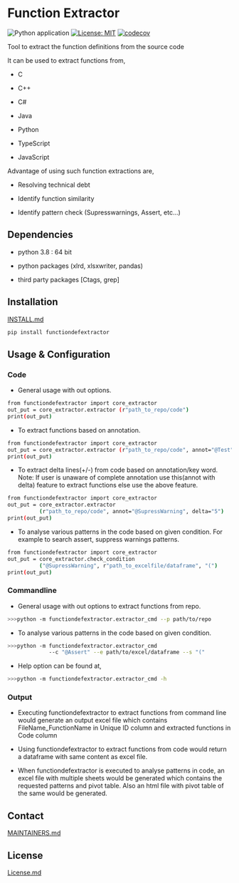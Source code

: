 # Function Extractor

![Python application](https://github.com/philips-software/TextSimilarityProcessor/workflows/Python%20application/badge.svg)
[![License: MIT](https://img.shields.io/badge/License-MIT-yellow.svg)](https://opensource.org/licenses/MIT)
[![codecov](https://codecov.io/gh/philips-software/functiondefextractor/branch/master/graph/badge.svg)](https://codecov.io/gh/philips-software/functiondefextractor)

Tool to extract the function definitions from the source code

It can be used to extract functions from,

- C  

- C++

- C#  

- Java  

- Python

- TypeScript

- JavaScript

Advantage of using such function extractions are,

- Resolving technical debt  

- Identify function similarity  

- Identify pattern check (Supresswarnings, Assert, etc...)
  
## Dependencies

- python 3.8 : 64 bit  

- python packages (xlrd, xlsxwriter, pandas)  

- third party packages [Ctags, grep]

## Installation
  
[INSTALL.md](INSTALL.md)

```sh
pip install functiondefextractor
```

## Usage & Configuration

### Code

- General usage with out options.

```sh
from functiondefextractor import core_extractor
out_put = core_extractor.extractor (r"path_to_repo/code")
print(out_put)
```

- To extract functions based on annotation.

```sh
from functiondefextractor import core_extractor
out_put = core_extractor.extractor (r"path_to_repo/code", annot="@Test")
print(out_put)
```

- To extract delta lines(+/-) from code based on annotation/key word.
Note: If user is unaware of complete annotation use this(annot with delta)
feature to extract functions else use the above feature.

```sh
from functiondefextractor import core_extractor
out_put = core_extractor.extractor
          (r"path_to_repo/code", annot="@SupressWarning", delta="5")
print(out_put)
```

- To analyse various patterns in the code based on given condition.
For example to search assert, suppress warnings patterns.

```sh
from functiondefextractor import core_extractor
out_put = core_extractor.check_condition
          ("@SupressWarning", r"path_to_excelfile/dataframe", "(")
print(out_put)
```

### Commandline

- General usage with out options to extract functions from repo.

```sh
>>>python -m functiondefextractor.extractor_cmd --p path/to/repo
```

- To analyse various patterns in the code based on given condition.

```sh
>>>python -m functiondefextractor.extractor_cmd
             --c "@Assert" --e path/to/excel/dataframe --s "("
```

- Help option can be found at,  

```sh
>>>python -m functiondefextractor.extractor_cmd -h
```

### Output
  
- Executing functiondefextractor to extract functions from
 command line would generate an output excel file which contains
 FileName_FunctionName in Unique ID column and extracted functions in Code column

- Using functiondefextractor to extract functions from code would return
 a dataframe with same content as excel file.

- When functiondefextractor is executed to analyse patterns in code, an excel file
 with multiple sheets would be generated which contains the requested patterns and
 pivot table. Also an html file with pivot table of the same would be generated.

## Contact

[MAINTAINERS.md](MAINTAINERS.md)  

## License

[License.md](LICENSE.md)
